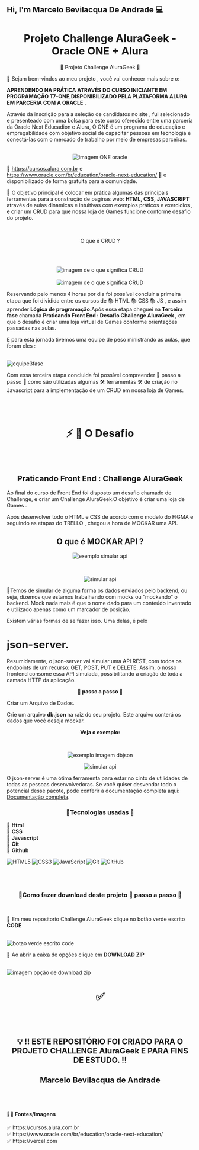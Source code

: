 ## Hi, I'm Marcelo Bevilacqua De Andrade 💻


<h1 align="center"> Projeto Challenge AluraGeek  - Oracle ONE + Alura </h1>

<p align="center"> 📜  Projeto Challenge AluraGeek </a> 📜 </P>

<p> 👋 Sejam bem-vindos ao meu projeto , você vai conhecer mais sobre o:</P> 
<p> <strong>APRENDENDO NA PRÁTICA ATRAVÉS DO CURSO INICIANTE EM PROGRAMAÇÃO 
T7-ONE,DISPONIBILIZADO PELA PLATAFORMA ALURA EM PARCERIA COM A ORACLE .</strong></P>

<p>Através da inscrição para a seleção de candidatos no site 
 <a href = "https://www.oracle.com/br/education/oracle-next-education/"></a> ,
  fui selecionado e presenteado com uma bolsa para este curso oferecido entre uma 
  parceria da Oracle Next Educadion e Alura, O ONE é um programa de educação e 
  empregabilidade com objetivo social de capacitar pessoas em tecnologia e conectá-las
   com o mercado de trabalho por meio de empresas parceiras.</p>
   <p align="center"> <br> <img src="img/Oracle.png" alt="imagem ONE oracle"> <br></p>


<a href="https://cursos.alura.com.br"></a>

</strong> 💛 https://cursos.alura.com.br e https://www.oracle.com/br/education/oracle-next-education/ 🧡 e disponibilizado de forma gratuita para a comunidade.<br>

   <p> 💎 O objetivo principal é colocar em prática algumas das principais ferramentas para 
   a construção de paginas web:
    <strong> HTML, CSS, JAVASCRIPT</strong> 
    através de aulas dinamicas e intuitivas com exemplos práticos e exercicios ,
   e criar um CRUD para que nossa loja de Games funcione conforme desafio do projeto.</p> <br>

   <p align="center">O que é CRUD ? </p><br>

   <p align="center" ><br> <img src="img/crud.png" alt="imagem de o que significa CRUD"> <br>
   <br> <img src="img/significado crud.png" alt="imagem de o que significa CRUD"> <br> </p>


<p>Reservando pelo menos 4 horas por dia foi possível concluir a primeira etapa 
que foi dividida entre os cursos de 📚  HTML  📚 CSS 📚 JS ,  e assim aprender
  <strong> Lógica de programação</strong>.Após essa etapa cheguei na 
  <strong>Terceira fase </strong> chamada <strong>
  Praticando Front End : Desafio Challenge AluraGeek </strong>, 
  em que o desafio é criar uma loja virtual de Games conforme orientações passadas nas aulas. </p>

<p>E para esta jornada tivemos uma equipe de peso ministrando as aulas, que foram eles :  </p>

<br align="center"> <img src="img/equipe Alura.png" alt="equipe3fase"> <br>

<p>Com essa terceira etapa concluida foi possível compreender 👣 passo a passo 👣 
como são utilizadas algumas  🛠️ ferramentas 🛠️ de criação no Javascript para a 
implementação de um CRUD em nossa loja de Games.</p>


<br> <br>

<h1 align="center"> ⚡ 🛑 O Desafio</h1>

<br> <br>

<h2 align="center">Praticando Front End : Challenge AluraGeek</h2>

<p>Ao final do curso de Front End foi disposto um desafio chamado de Challenge,
 e criar um Challenge AluraGeek.O objetivo é criar uma loja de Games .</p>
<p>Após desenvolver todo o HTML e CSS de acordo com o modelo do FIGMA e seguindo as
 etapas do TRELLO , chegou a hora de MOCKAR uma API. </p>

<p><h2 align="center"> O que é MOCKAR API ? </h2> </p>

<p align="center"> <img src="img/tutorial/simular api.png" alt="exemplo simular api"></p> <br>
<p align="center"> <img src="img/tutorial/simular api 1.png" alt="simular api "></p>



<p>🔺Temos de simular de alguma forma os dados enviados pelo backend, ou seja,
 dizemos que estamos trabalhando com mocks ou “mockando” o backend. Mock nada mais é que 
 o nome dado para um conteúdo inventado e utilizado apenas como um marcador de posição. </p>

<p> Existem várias formas de se fazer isso. Uma delas, é pelo 
<h1> <strong> json-server.</strong> </h1> </p>
<p>Resumidamente, o json-server vai simular uma API REST, com todos os endpoints 
de um recurso: GET, POST, PUT e DELETE. Assim, o nosso frontend consome essa API simulada, 
possibilitando a criação de toda a camada HTTP da aplicação. </p>


<p align="center"> <strong>👣 passo a passo 👣 </strong></p> 

<p>Criar um Arquivo de Dados.</p>
<p>Crie um arquivo <strong> db.json </strong> na raiz do seu projeto. Este arquivo 
conterá os dados que você deseja mockar.</p>

<p align="center"><strong> Veja o exemplo: </strong></p>
<br>
<p align="center"> <img src="img/tutorial/dbJson.png" alt="exemplo imagem dbjson"></p>
<p align="center"> <img src="img/tutorial/simular api 2.png" alt="simular api "></p>

<p>O json-server é uma ótima ferramenta para estar no cinto de utilidades de todas as 
pessoas desenvolvedoras. Se você quiser desvendar todo o potencial desse pacote,
pode conferir a documentação completa aqui:
<a href="https://github.com/typicode/json-server#getting-started">Documentação completa</a>.
</p>

  
<h3 align="center">🔺Tecnologias usadas 🎯</h3>

<p>
🔹 <strong>Html</strong><br>
🔹 <strong>CSS</strong><br>
🔹 <strong>Javascript</strong><br>
🔹 <strong>Git</strong><br>
🔹 <strong>Github</strong><br>

![HTML5](https://img.shields.io/badge/-HTML5-E34F26?style=flat-square&logo=html5&logoColor=white)
![CSS3](https://img.shields.io/badge/-CSS3-1572B6?style=flat-square&logo=css3)
![JavaScript](https://img.shields.io/badge/-JavaScript-black?style=flat-square&logo=javascript)
![Git](https://img.shields.io/badge/-Git-black?style=flat-square&logo=git)
![GitHub](https://img.shields.io/badge/-GitHub-181717?style=flat-square&logo=github)

</p>
<br> <br>

<h3 align="center">🔺Como fazer download deste projeto <strong>👣 passo a passo 👣 </strong> </h3><br>
<p> 🛑 Em meu repositorio Challenge AluraGeek clique no botão verde escrito
 <strong> CODE </strong>
 </p>
 <br> <img src="img/tutorial/botaoVerde.png" alt="botao verde escrito code"> <br>
 <p>🛑 Ao abrir a caixa de opções clique em  
 <strong> DOWNLOAD ZIP </strong>
 </p>
 <br> <img src="img/tutorial/nomeZip.png" alt="imagem opção de download zip"> <br>


<h1 align="center"> 

✅ <br> 

</h1>



 <br> <br>

<h2 align="center">💡 ‼️ ESTE REPOSITÓRIO FOI CRIADO PARA O PROJETO CHALLENGE AluraGeek E PARA FINS DE ESTUDO. ‼️
 </h2>
 <h2 align="center"> <strong> Marcelo Bevilacqua de Andrade  </strong></h2>

 <br> <br>

 <h4>🛑🎨 Fontes/Imagens</h4>
 ✅  https://cursos.alura.com.br<br> 
 ✅  https://www.oracle.com/br/education/oracle-next-education/<br>
 ✅  https://vercel.com<br> 



 



